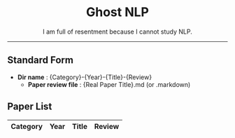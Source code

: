 <div align='center'>
    <h1>Ghost NLP</h1>
    <p>I am full of resentment because I cannot study NLP.</p>
</div>

---  

## Standard Form
- **Dir name** : {Category}-{Year}-{Title}-{Review}
  - **Paper review file** : {Real Paper Title}.md (or .markdown)


## Paper List
|Category|Year|Title|Review|
|--------|----|-----|------|
